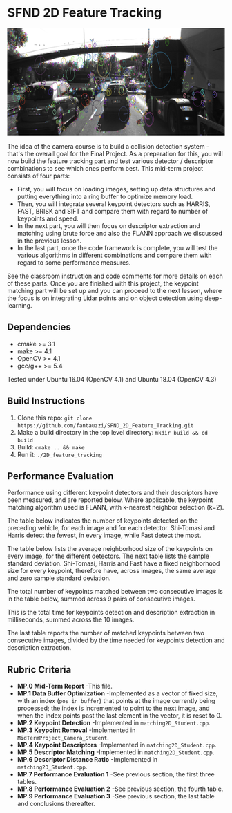 # SFND 2D Feature Tracking

<img src="images/keypoints.png" width="820" height="248" />

The idea of the camera course is to build a collision detection system - that's the overall goal for the Final Project. As a preparation for this, you will now build the feature tracking part and test various detector / descriptor combinations to see which ones perform best. This mid-term project consists of four parts:

* First, you will focus on loading images, setting up data structures and putting everything into a ring buffer to optimize memory load. 
* Then, you will integrate several keypoint detectors such as HARRIS, FAST, BRISK and SIFT and compare them with regard to number of keypoints and speed. 
* In the next part, you will then focus on descriptor extraction and matching using brute force and also the FLANN approach we discussed in the previous lesson. 
* In the last part, once the code framework is complete, you will test the various algorithms in different combinations and compare them with regard to some performance measures. 

See the classroom instruction and code comments for more details on each of these parts. Once you are finished with this project, the keypoint matching part will be set up and you can proceed to the next lesson, where the focus is on integrating Lidar points and on object detection using deep-learning. 

## Dependencies
* cmake >= 3.1
* make >= 4.1 
* OpenCV >= 4.1
* gcc/g++ >= 5.4

Tested under Ubuntu 16.04 (OpenCV 4.1) and Ubuntu 18.04 (OpenCV 4.3)

## Build Instructions

1. Clone this repo: `git clone https://github.com/fantauzzi/SFND_2D_Feature_Tracking.git`
2. Make a build directory in the top level directory: `mkdir build && cd build`
3. Build: `cmake .. && make`
4. Run it: `./2D_feature_tracking`

## Performance Evaluation

Performance using different keypoint detectors and their descriptors have been measured, and are reported below. Where applicable, the keypoint matching algorithm used is FLANN, with k-nearest neighbor selection (k=2).

The table below indicates the number of keypoints detected on the preceding vehicle, for each image and for each detector. Shi-Tomasi and Harris detect the fewest, in every image, while Fast detect the most.

The table below lists the average neighborhood size of the keypoints on every image, for the different detectors. The next table lists the sample standard deviation. Shi-Tomasi, Harris and Fast have a fixed neighborhood size for every keypoint, therefore have, across images, the same average and zero sample standard deviation.

The total number of keypoints matched between two consecutive images is in the table below, summed across 9 pairs of consecutive images.

This is the total time for keypoints detection and description extraction in milliseconds, summed across the 10 images.

The last table reports the number of matched keypoints between two consecutive images, divided by the time needed for keypoints detection and description extraction.

## Rubric Criteria

* **MP.0 Mid-Term Report** -This file.
* **MP.1 Data Buffer Optimization** -Implemented as a vector of fixed size, with an index (`pos_in_buffer`) that points at the image currently being processed; the index is incremented to point to the next image, and when the index points past the last element in the vector, it is reset to 0.
* **MP.2 Keypoint Detection** -Implemented in `matching2D_Student.cpp`.
* **MP.3 Keypoint Removal** -Implemented in `MidTermProject_Camera_Student`.
* **MP.4 Keypoint Descriptors** -Implemented in `matching2D_Student.cpp`.
* **MP.5 Descriptor Matching** -Implemented in `matching2D_Student.cpp`.
* **MP.6 Descriptor Distance Ratio** -Implemented in `matching2D_Student.cpp`.
* **MP.7 Performance Evaluation 1** -See previous section, the first three tables.
* **MP.8 Performance Evaluation 2** -See previous section, the fourth table.
* **MP.9 Performance Evaluation 3** -See previous section, the last table and conclusions thereafter.
 